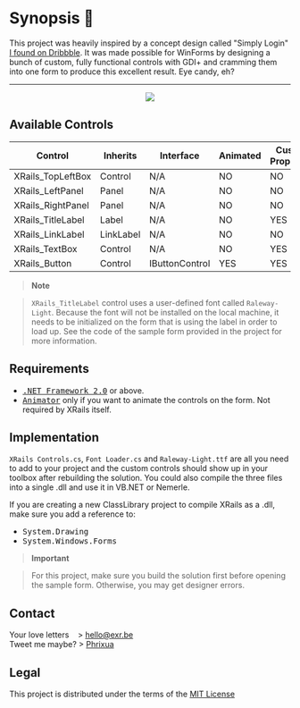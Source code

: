 Synopsis :scroll:
========
This project was heavily inspired by a concept design called "Simply Login" [I found on Dribbble](https://dribbble.com/shots/1892468-simply-login). It was made possible for WinForms by designing a bunch of custom, fully functional controls with GDI+ and cramming them into one form to produce this excellent result. Eye candy, eh?

----------

<p align="center">
  <img src ="http://i.imgur.com/S2JGkGp.png" />
</p>

Available Controls
------------------
Control           | Inherits   | Interface       | Animated | Custom Properties
------------------|------------|-----------------|----------|-------------------
XRails_TopLeftBox | Control    | N/A             | NO       | NO
XRails_LeftPanel  | Panel      | N/A             | NO       | NO
XRails_RightPanel | Panel      | N/A             | NO       | NO
XRails_TitleLabel | Label      | N/A             | NO       | YES
XRails_LinkLabel  | LinkLabel  | N/A             | NO       | NO
XRails_TextBox    | Control    | N/A             | NO       | YES
XRails_Button     | Control    | IButtonControl  | YES      | YES

> **Note**

> `XRails_TitleLabel` control uses a user-defined font called `Raleway-Light`. Because the font will not be installed on the local machine, it needs to be initialized on the form that is using the label in order to load up. See the code of the sample form provided in the project for more information.

Requirements
------------
* <kbd>[.NET Framework 2.0](https://www.microsoft.com/en-ca/download/details.aspx?id=1639)</kbd> or above.
* <kbd>[Animator](https://github.com/PavelTorgashov/Animator)</kbd> only if you want to animate the controls on the form. Not required by XRails itself.

Implementation
--------------
`XRails Controls.cs`, `Font Loader.cs` and `Raleway-Light.ttf` are all you need to add to your project and the custom controls should show up in your toolbox after rebuilding  the solution. You could also compile the three files into a single .dll and use it in VB.NET or Nemerle.

If you are creating a new ClassLibrary project to compile XRails as a .dll, make sure you add a reference to:
* <kbd>System.Drawing</kbd>
* <kbd>System.Windows.Forms</kbd>

> **Important**

> For this project, make sure you build the solution first before opening the sample form. Otherwise, you may get designer errors.

Contact
-------
Your love letters &nbsp;&nbsp;&nbsp;> hello@exr.be
<br/>
Tweet me maybe?   > [Phrixua](https://twitter.com/Phrixua)

Legal
-----
This project is distributed under the terms of the [MIT License](https://opensource.org/licenses/MIT)
